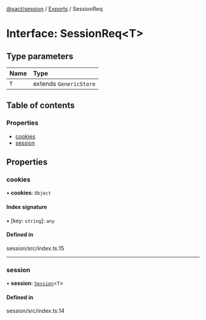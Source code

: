 [@sact/session](../README.md) / [Exports](../modules.md) / SessionReq

# Interface: SessionReq<T\>

## Type parameters

| Name | Type |
| :------ | :------ |
| `T` | extends `GenericStore` |

## Table of contents

### Properties

- [cookies](sessionreq.md#cookies)
- [session](sessionreq.md#session)

## Properties

### cookies

• **cookies**: `Object`

#### Index signature

▪ [key: `string`]: `any`

#### Defined in

session/src/index.ts:15

___

### session

• **session**: [`Session`](../classes/session.md)<`T`\>

#### Defined in

session/src/index.ts:14
